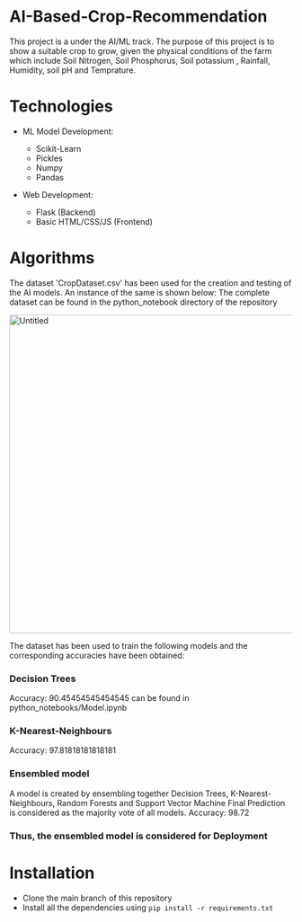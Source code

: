 # AI-Based-Crop-Recommendation
This project is a under the AI/ML track. The purpose of this project is to show a suitable crop to grow, 
given the physical conditions of the farm which include Soil Nitrogen, Soil Phosphorus, Soil potassium
, Rainfall, Humidity, soil pH and Temprature.

# Technologies

* ML Model Development:
  * Scikit-Learn
  * Pickles
  * Numpy
  * Pandas
  
* Web Development:
  * Flask (Backend)
  * Basic HTML/CSS/JS (Frontend)

# Algorithms
The dataset 'CropDataset.csv' has been used for the creation and testing of the AI models. An instance of the same is shown below:
The complete dataset can be found in the python_notebook directory of the repository

<img width="567" alt="Untitled" src="https://user-images.githubusercontent.com/56474333/102003799-af144d80-3d30-11eb-81b3-34d56a819bd9.png">

The dataset has been used to train the following models and the corresponding accuracies have been obtained:
### Decision Trees
Accuracy: 90.45454545454545
can be found in python_notebooks/Model.ipynb 

### K-Nearest-Neighbours
Accuracy: 97.81818181818181

### Ensembled model 
A model is created by ensembling together Decision Trees, K-Nearest-Neighbours, Random Forests and Support Vector Machine
Final Prediction is considered as the majority vote of all models.
Accuracy: 98.72

### Thus, the ensembled model is considered for Deployment

# Installation
* Clone the main branch of this repository
* Install all the dependencies using
```pip install -r requirements.txt```

